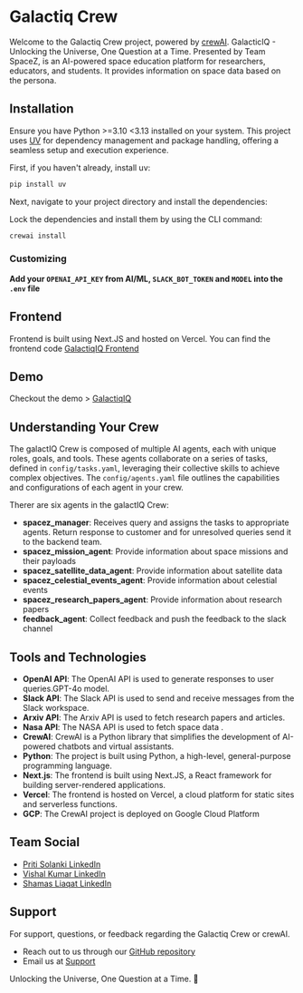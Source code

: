 # Galactiq Crew

Welcome to the Galactiq Crew project, powered by [crewAI](https://crewai.com). GalacticIQ - Unlocking the Universe, One Question at a Time. Presented by Team SpaceZ, is an AI-powered space education platform for researchers, educators, and students. It provides information on space data based on the persona.

## Installation

Ensure you have Python >=3.10 <3.13 installed on your system. This project uses [UV](https://docs.astral.sh/uv/) for dependency management and package handling, offering a seamless setup and execution experience.

First, if you haven't already, install uv:

```bash
pip install uv
```

Next, navigate to your project directory and install the dependencies:

Lock the dependencies and install them by using the CLI command:
```bash
crewai install
```
### Customizing

**Add your `OPENAI_API_KEY` from AI/ML, `SLACK_BOT_TOKEN` and `MODEL` into the `.env` file**

## Frontend
Frontend is built using Next.JS and hosted on Vercel. You can find the frontend code [GalactiqIQ Frontend](https://github.com/kumarvishalben/galact-iq)

## Demo
Checkout the demo > [GalactiqIQ](https://galact-iq.vishalx360.dev/)

## Understanding Your Crew
The galactIQ Crew is composed of multiple AI agents, each with unique roles, goals, and tools. These agents collaborate on a series of tasks, defined in `config/tasks.yaml`, leveraging their collective skills to achieve complex objectives. The `config/agents.yaml` file outlines the capabilities and configurations of each agent in your crew.

Therer are six agents in the galactIQ Crew:
- **spacez_manager**: Receives query and assigns the tasks to appropriate agents. Return response to customer and for unresolved queries send it to the backend team.
- **spacez_mission_agent**: Provide information about space missions and their payloads
- **spacez_satellite_data_agent**: Provide information about satellite data
- **spacez_celestial_events_agent**: Provide information about celestial events
- **spacez_research_papers_agent**: Provide information about research papers
- **feedback_agent**: Collect feedback and push the feedback to the slack channel

## Tools and Technologies
- **OpenAI API**: The OpenAI API is used to generate responses to user queries.GPT-4o model.
- **Slack API**: The Slack API is used to send and receive messages from the Slack workspace.
- **Arxiv API**: The Arxiv API is used to fetch research papers and articles.
- **Nasa API**: The NASA API is used to fetch space data .
- **CrewAI**: CrewAI is a Python library that simplifies the development of AI-powered chatbots and virtual assistants.
- **Python**: The project is built using Python, a high-level, general-purpose programming language.
- **Next.js**: The frontend is built using Next.JS, a React framework for building server-rendered applications.
- **Vercel**: The frontend is hosted on Vercel, a cloud platform for static sites and serverless functions.
- **GCP**: The CrewAI project is deployed on Google Cloud Platform

## Team Social

- [Priti Solanki LinkedIn](https://www.linkedin.com/in/pritisolanki/)
- [Vishal Kumar LinkedIn](https://www.linkedin.com/in/vishalx360/)
- [Shamas Liaqat LinkedIn](https://www.linkedin.com/in/shamasliaqat/)

## Support

For support, questions, or feedback regarding the Galactiq Crew or crewAI.
- Reach out to us through our [GitHub repository](https://github.com/pritisolanki/spacez_crew)
- Email us at [Support](mailto:pritisolanki@purplespot.ink)


Unlocking the Universe, One Question at a Time. 🚀

